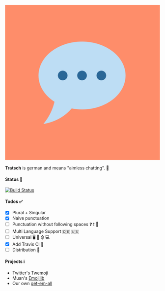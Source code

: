 ![Logo](https://raw.githubusercontent.com/PowerOfEmojis/Tratsch/gh-pages/images/logo_512px.png "Logo Tratsch")

**Tratsch** is german and means "aimless chatting". 💬

#### Status 🚦 
[![Build Status](https://travis-ci.org/PowerOfEmojis/Tratsch.svg?branch=master)](https://travis-ci.org/PowerOfEmojis/Tratsch)

#### Todos ✅
- [x] Plural + Singular
- [x] Naive punctuation
- [ ] Punctuation without following spaces ❓ ❗ 💯
- [ ] Multi Language Support 🇩🇪 🇺🇸
- [ ] Universal 🖥 📱 ⌚️ 💻 
- [x] Add Travis CI 🔧
- [ ] Distribution 🏬

#### Projects ℹ️
- Twitter's [Twemoji](https://github.com/twitter/twemoji)
- Muan's [Emojilib](https://github.com/muan/emojilib)
- Our own [get-em-all](https://github.com/PowerOfEmojis/get-em-all)
